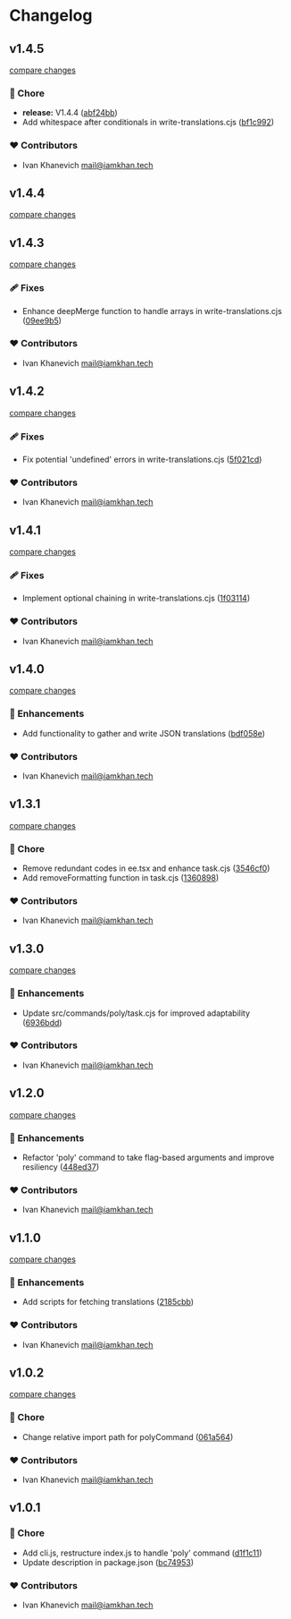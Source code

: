 # Changelog


## v1.4.5

[compare changes](https://github.com/iamkhan21/coode/compare/v1.4.4...v1.4.5)

### 🏡 Chore

- **release:** V1.4.4 ([abf24bb](https://github.com/iamkhan21/coode/commit/abf24bb))
- Add whitespace after conditionals in write-translations.cjs ([bf1c992](https://github.com/iamkhan21/coode/commit/bf1c992))

### ❤️ Contributors

- Ivan Khanevich <mail@iamkhan.tech>

## v1.4.4

[compare changes](https://github.com/iamkhan21/coode/compare/v1.4.4...v1.4.4)

## v1.4.3

[compare changes](https://github.com/iamkhan21/coode/compare/v1.4.2...v1.4.3)

### 🩹 Fixes

- Enhance deepMerge function to handle arrays in write-translations.cjs ([09ee9b5](https://github.com/iamkhan21/coode/commit/09ee9b5))

### ❤️ Contributors

- Ivan Khanevich <mail@iamkhan.tech>

## v1.4.2

[compare changes](https://github.com/iamkhan21/coode/compare/v1.4.1...v1.4.2)

### 🩹 Fixes

- Fix potential 'undefined' errors in write-translations.cjs ([5f021cd](https://github.com/iamkhan21/coode/commit/5f021cd))

### ❤️ Contributors

- Ivan Khanevich <mail@iamkhan.tech>

## v1.4.1

[compare changes](https://github.com/iamkhan21/coode/compare/v1.4.0...v1.4.1)

### 🩹 Fixes

- Implement optional chaining in write-translations.cjs ([1f03114](https://github.com/iamkhan21/coode/commit/1f03114))

### ❤️ Contributors

- Ivan Khanevich <mail@iamkhan.tech>

## v1.4.0

[compare changes](https://github.com/iamkhan21/coode/compare/v1.3.1...v1.4.0)

### 🚀 Enhancements

- Add functionality to gather and write JSON translations ([bdf058e](https://github.com/iamkhan21/coode/commit/bdf058e))

### ❤️ Contributors

- Ivan Khanevich <mail@iamkhan.tech>

## v1.3.1

[compare changes](https://github.com/iamkhan21/coode/compare/v1.3.0...v1.3.1)

### 🏡 Chore

- Remove redundant codes in ee.tsx and enhance task.cjs ([3546cf0](https://github.com/iamkhan21/coode/commit/3546cf0))
- Add removeFormatting function in task.cjs ([1360898](https://github.com/iamkhan21/coode/commit/1360898))

### ❤️ Contributors

- Ivan Khanevich <mail@iamkhan.tech>

## v1.3.0

[compare changes](https://github.com/iamkhan21/coode/compare/v1.2.0...v1.3.0)

### 🚀 Enhancements

- Update src/commands/poly/task.cjs for improved adaptability ([6936bdd](https://github.com/iamkhan21/coode/commit/6936bdd))

### ❤️ Contributors

- Ivan Khanevich <mail@iamkhan.tech>

## v1.2.0

[compare changes](https://github.com/iamkhan21/coode/compare/v1.1.0...v1.2.0)

### 🚀 Enhancements

- Refactor 'poly' command to take flag-based arguments and improve resiliency ([448ed37](https://github.com/iamkhan21/coode/commit/448ed37))

### ❤️ Contributors

- Ivan Khanevich <mail@iamkhan.tech>

## v1.1.0

[compare changes](https://github.com/iamkhan21/coode/compare/v1.0.2...v1.1.0)

### 🚀 Enhancements

- Add scripts for fetching translations ([2185cbb](https://github.com/iamkhan21/coode/commit/2185cbb))

### ❤️ Contributors

- Ivan Khanevich <mail@iamkhan.tech>

## v1.0.2

[compare changes](https://github.com/iamkhan21/coode/compare/v1.0.1...v1.0.2)

### 🏡 Chore

- Change relative import path for polyCommand ([061a564](https://github.com/iamkhan21/coode/commit/061a564))

### ❤️ Contributors

- Ivan Khanevich <mail@iamkhan.tech>

## v1.0.1


### 🏡 Chore

- Add cli.js, restructure index.js to handle 'poly' command ([d1f1c11](https://github.com/iamkhan21/coode/commit/d1f1c11))
- Update description in package.json ([bc74953](https://github.com/iamkhan21/coode/commit/bc74953))

### ❤️ Contributors

- Ivan Khanevich <mail@iamkhan.tech>

